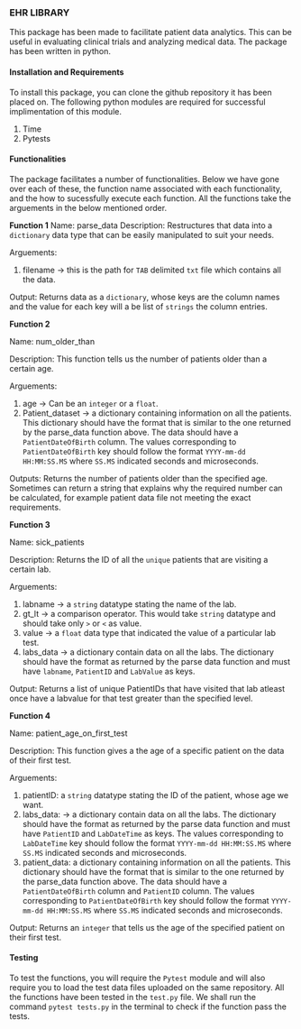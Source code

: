 ### EHR LIBRARY

This package has been made to facilitate patient data analytics. This can be useful in evaluating clinical trials and analyzing medical data. The package has been written in python. 

#### Installation and Requirements

To install this package, you can clone the github repository it has been placed on. The following python modules are required for successful implimentation of this module.

1) Time
2) Pytests

#### Functionalities

The package facilitates a number of functionalities. Below we have gone over each of these, the function name associated with each functionality, and the how to sucessfully execute each function. All the functions take the arguements in the below mentioned order. 

**Function 1**
Name: parse_data
Description: Restructures that data into a `dictionary` data type that can be easily manipulated to suit your needs.

Arguements: 

1. filename -> this is the path for `TAB` delimited `txt` file which contains all the data. 

Output: Returns data as a `dictionary`, whose keys are the column names and the value for each key will a be list of `strings` the column entries.

**Function 2**

Name: num_older_than

Description: This function tells us the number of patients older than a certain age.

Arguements: 

1. age -> Can be an `integer` or a `float`.
2. Patient_dataset -> a dictionary containing information on all the patients. This dictionary should have the format that is similar to the one returned by the parse_data function above. The data should have a `PatientDateOfBirth` column.  The values corresponding to `PatientDateOfBirth` key should follow the format `YYYY-mm-dd HH:MM:SS.MS` where `SS.MS` indicated seconds and microseconds.

Outputs: Returns the number of patients older than the specified age. Sometimes can return a string that explains why the required number can be calculated, for example patient data file not meeting the exact requirements.

**Function 3**

Name: sick_patients

Description: Returns the ID of all the `unique` patients that are visiting a certain lab. 

Arguements: 

1. labname -> a `string` datatype stating the name of the lab.
2. gt_lt -> a comparison operator. This would take `string` datatype and should take only `>` or `<` as value.
3. value -> a `float` data type that indicated the value of a particular lab test.
4. labs_data -> a dictionary contain data on all the labs. The dictionary should have the format as returned by the parse data function and must have `labname`, `PatientID` and `LabValue` as keys.

Output: Returns a list of unique PatientIDs that have visited that lab atleast once have a labvalue for that test greater than the specified level.


**Function 4**

Name: patient_age_on_first_test

Description: This function gives a the age of a specific patient on the data of their first test.

Arguements: 

1. patientID: a `string` datatype stating the ID of the patient, whose age we want.
2. labs_data: -> a dictionary contain data on all the labs. The dictionary should have the format as returned by the parse data function and must have `PatientID` and `LabDateTime` as keys. The values corresponding to `LabDateTime` key should follow the format `YYYY-mm-dd HH:MM:SS.MS` where `SS.MS` indicated seconds and microseconds.
3. patient_data: a dictionary containing information on all the patients. This dictionary should have the format that is similar to the one returned by the parse_data function above. The data should have a `PatientDateOfBirth` column and `PatientID` column.  The values corresponding to `PatientDateOfBirth` key should follow the format `YYYY-mm-dd HH:MM:SS.MS` where `SS.MS` indicated seconds and microseconds.

Output: Returns an `integer` that tells us the age of the specified patient on their first test.

#### Testing

To test the functions, you will require the `Pytest` module and will also require you to load the test data files uploaded on the same repository. All the functions have been tested in the `test.py` file. We shall run the command `pytest tests.py` in the terminal to check if the function pass the tests.